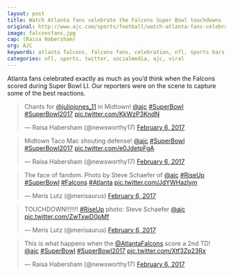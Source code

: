 ```yaml
---
layout: post
title: Watch Atlanta fans celebrate the Falcons Super Bowl touchdowns
original: http://www.ajc.com/sports/football/watch-atlanta-fans-celebrate-the-falcons-super-bowl-touchdowns/tpaADHs7uAMMs2mav62DzN/
image: falconsfans.jpg
cap: (Raisa Habersham)
org: AJC
keywords: atlanta falcons, falcons fans, celebration, nfl, sports bars
categories: nfl, sports, twitter, socialmedia, ajc, viral
---
```


Atlanta fans celebrated exactly as much as you’d think when the Falcons scored during Super Bowl LI. Our reporters were on the scene to capture some of the best reactions. 

<!--break-->

<blockquote class="twitter-tweet" data-lang="en"><p lang="en" dir="ltr">Chants for <a href="https://twitter.com/juliojones_11">@juliojones_11</a> in Midtown! <a href="https://twitter.com/ajc">@ajc</a> <a href="https://twitter.com/hashtag/SuperBowl?src=hash">#SuperBowl</a> <a href="https://twitter.com/hashtag/SuperBowl2017?src=hash">#SuperBowl2017</a> <a href="https://t.co/KkWzP3KndN">pic.twitter.com/KkWzP3KndN</a></p>&mdash; Raisa Habersham (@newsworthy17) <a href="https://twitter.com/newsworthy17/status/828396015824863232">February 6, 2017</a></blockquote>
<script async src="//platform.twitter.com/widgets.js" charset="utf-8"></script>

<blockquote class="twitter-video" data-lang="en"><p lang="en" dir="ltr">Midtown Taco Mac shouting defense! <a href="https://twitter.com/ajc">@ajc</a> <a href="https://twitter.com/hashtag/SuperBowl?src=hash">#SuperBowl</a> <a href="https://twitter.com/hashtag/SuperBowl2017?src=hash">#SuperBowl2017</a> <a href="https://t.co/e0JdetpFgA">pic.twitter.com/e0JdetpFgA</a></p>&mdash; Raisa Habersham (@newsworthy17) <a href="https://twitter.com/newsworthy17/status/828398656667648000">February 6, 2017</a></blockquote>
<script async src="//platform.twitter.com/widgets.js" charset="utf-8"></script>

<blockquote class="twitter-tweet" data-lang="en"><p lang="en" dir="ltr">The face of fandom. Photo by Steve Schaefer of <a href="https://twitter.com/ajc">@ajc</a> <a href="https://twitter.com/hashtag/RiseUp?src=hash">#RiseUp</a> <a href="https://twitter.com/hashtag/SuperBowl?src=hash">#SuperBowl</a> <a href="https://twitter.com/hashtag/Falcons?src=hash">#Falcons</a> <a href="https://twitter.com/hashtag/Atlanta?src=hash">#Atlanta</a> <a href="https://t.co/JdYWHazlym">pic.twitter.com/JdYWHazlym</a></p>&mdash; Meris Lutz (@merisaurus) <a href="https://twitter.com/merisaurus/status/828395846043590657">February 6, 2017</a></blockquote>
<script async src="//platform.twitter.com/widgets.js" charset="utf-8"></script>

<blockquote class="twitter-tweet" data-lang="en"><p lang="de" dir="ltr">TOUCHDOWN!!!!!!! <a href="https://twitter.com/hashtag/RiseUp?src=hash">#RiseUp</a> photo: Steve Schaefer <a href="https://twitter.com/ajc">@ajc</a> <a href="https://t.co/ZwTxwD0pMf">pic.twitter.com/ZwTxwD0pMf</a></p>&mdash; Meris Lutz (@merisaurus) <a href="https://twitter.com/merisaurus/status/828399154388951043">February 6, 2017</a></blockquote>
<script async src="//platform.twitter.com/widgets.js" charset="utf-8"></script>

<blockquote class="twitter-video" data-lang="en"><p lang="en" dir="ltr">This is what happens when the <a href="https://twitter.com/AtlantaFalcons">@AtlantaFalcons</a> score a 2nd TD! <a href="https://twitter.com/ajc">@ajc</a> <a href="https://twitter.com/hashtag/SuperBowl?src=hash">#SuperBowl</a> <a href="https://twitter.com/hashtag/SuperBowl2017?src=hash">#SuperBowl2017</a> <a href="https://t.co/Xtf3Zp23Rx">pic.twitter.com/Xtf3Zp23Rx</a></p>&mdash; Raisa Habersham (@newsworthy17) <a href="https://twitter.com/newsworthy17/status/828400320292200450">February 6, 2017</a></blockquote>
<script async src="//platform.twitter.com/widgets.js" charset="utf-8"></script>